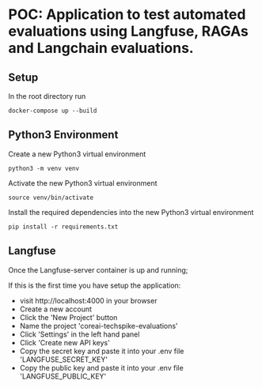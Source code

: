 # POC: Application to test automated evaluations using Langfuse, RAGAs and Langchain evaluations.

## Setup

In the root directory run 
```
docker-compose up --build
```

## Python3 Environment

Create a new Python3 virtual environment
```
python3 -m venv venv
```

Activate the new Python3 virtual environment
```
source venv/bin/activate
```

Install the required dependencies into the new Python3 virtual environment
```
pip install -r requirements.txt
```


## Langfuse

Once the Langfuse-server container is up and running;

If this is the first time you have setup the application:
- visit http://localhost:4000 in your browser
- Create a new account
- Click the 'New Project' button
- Name the project 'coreai-techspike-evaluations'
- Click 'Settings' in the left hand panel 
- Click 'Create new API keys'
- Copy the secret key and paste it into your .env file 'LANGFUSE_SECRET_KEY'
- Copy the public key and paste it into your .env file 'LANGFUSE_PUBLIC_KEY'
